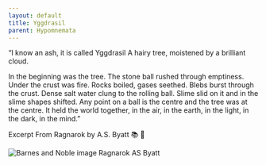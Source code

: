 ```yaml
---
layout: default
title: Yggdrasil
parent: Hypomnemata
---
```


“I know an ash, it is called Yggdrasil
A hairy tree, moistened by a brilliant cloud.

In the beginning was the tree. The stone ball rushed through emptiness. Under the crust was fire. Rocks boiled, gases seethed. Blebs burst through the crust. Dense salt water clung to the rolling ball. Slime slid on it and in the slime shapes shifted. Any point on a ball is the centre and the tree was at the centre. It held the world together, in the air, in the earth, in the light, in the dark, in the mind.”

Excerpt From Ragnarok by A.S. Byatt  📚 💬

![Barnes and Noble image Ragnarok AS Byatt](https://7robots.micro.blog/uploads/2024/7325e79ddc.jpg "Barnes and Noble image Ragnarok AS Byatt")
